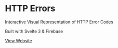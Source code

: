 # HTTP Errors

Interactive Visual Representation of HTTP Error Codes

Built with Svelte 3 & Firebase

[View Website](https://http-codes.dvmm.dev)
